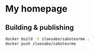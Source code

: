 My homepage
===

Building & publishing
---
```bash
docker build -t zloesabo/saboteurme .
docker push zloesabo/saboteurme
```